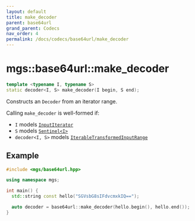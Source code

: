 ```yaml
---
layout: default
title: make_decoder
parent: base64url
grand_parent: Codecs
nav_order: 4
permalink: /docs/codecs/base64url/make_decoder
---
```


# mgs::base64url::make_decoder

```cpp
template <typename I, typename S>
static decoder<I, S> make_decoder(I begin, S end);
```

Constructs an `Decoder` from an iterator range.

Calling `make_decoder` is well-formed if:

* `I` models [`InputIterator`]()
* `S` models [`Sentinel<I>`]()
* `decoder<I, S>` models [`IterableTransformedInputRange`]()

## Example

```cpp
#include <mgs/base64url.hpp>

using namespace mgs;

int main() {
  std::string const hello("SGVsbG8sIFdvcmxkIQ==");

  auto decoder = base64url::make_decoder(hello.begin(), hello.end());
}
```
